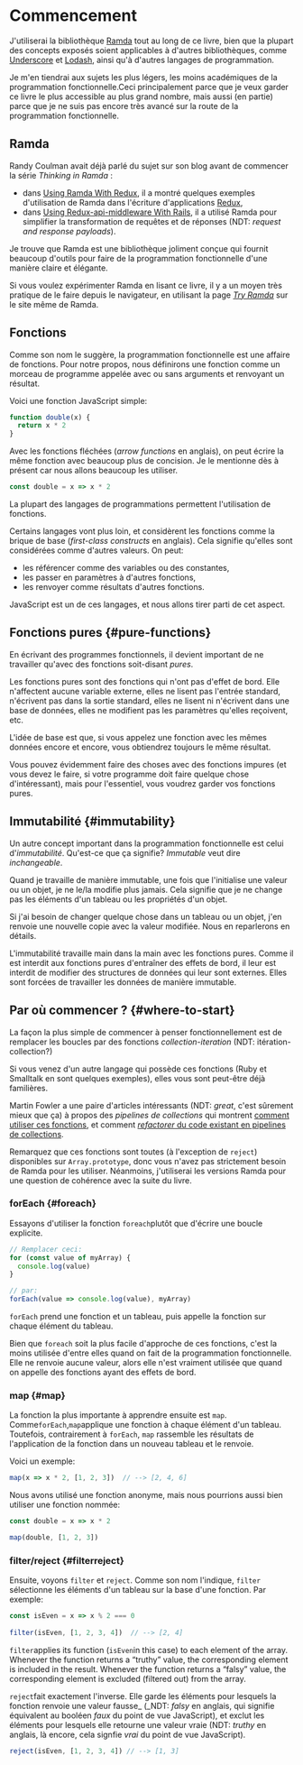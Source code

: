 # Commencement

J'utiliserai la bibliothèque [Ramda](http://ramdajs.com/ "la bibliothèque javascript Ramda") tout au long de ce livre, bien que la plupart des concepts exposés soient applicables à d'autres bibliothèques, comme [Underscore](http://underscorejs.org/ "lien vers la bibliothèque javascript Underscore") et [Lodash](https://lodash.com/ "lien vers la bibliothèque javascript Lodash"), ainsi qu'à d'autres langages de programmation.

Je m'en tiendrai aux sujets les plus légers, les moins académiques de la programmation fonctionnelle.Ceci principalement parce que je veux garder ce livre le plus accessible au plus grand nombre, mais aussi \(en partie\) parce que je ne suis pas encore très avancé sur la route de la programmation fonctionnelle.

## Ramda

Randy Coulman avait déjà parlé du sujet sur son blog avant de commencer la série _Thinking in Ramda_ :

* dans [Using Ramda With Redux](http://randycoulman.com/blog/2016/02/16/using-ramda-with-redux/), il a montré quelques exemples d'utilisation de Ramda dans l'écriture d'applications [Redux](http://redux.js.org/),
* dans [Using Redux-api-middleware With Rails](http://randycoulman.com/blog/2016/04/19/using-redux-api-middleware-with-rails/), il a utilisé Ramda pour simplifier la transformation de requêtes et de réponses \(NDT: _request and response payloads_\).

Je trouve que Ramda est une bibliothèque joliment conçue qui fournit beaucoup d'outils pour faire de la programmation fonctionnelle d'une manière claire et élégante.

Si vous voulez expérimenter Ramda en lisant ce livre, il y a un moyen très pratique de le faire depuis le navigateur, en utilisant la page [_Try Ramda_](http://ramdajs.com/repl/) sur le site même de Ramda.

## Fonctions

Comme son nom le suggère, la programmation fonctionnelle est une affaire de fonctions. Pour notre propos, nous définirons une fonction comme un morceau de programme appelée avec ou sans arguments et renvoyant un résultat.

Voici une fonction JavaScript simple:

```js
function double(x) {
  return x * 2
}
```

Avec les fonctions fléchées \(_arrow functions_ en anglais\), on peut écrire la même fonction avec beaucoup plus de concision. Je le mentionne dès à présent car nous allons beaucoup les utiliser.

```js
const double = x => x * 2
```

La plupart des langages de programmations permettent l'utilisation de fonctions.

Certains langages vont plus loin, et considèrent les fonctions comme la brique de base \(_first-class constructs_ en anglais\). Cela signifie qu'elles sont considérées comme d'autres valeurs. On peut:

* les référencer comme des variables ou des constantes,
* les passer en paramètres à d'autres fonctions,
* les renvoyer comme résultats d'autres fonctions.

JavaScript est un de ces langages, et nous allons tirer parti de cet aspect.

## Fonctions pures {#pure-functions}

En écrivant des programmes fonctionnels, il devient important de ne travailler qu'avec des fonctions soit-disant _pures_.

Les fonctions pures sont des fonctions qui n'ont pas d'effet de bord. Elle n'affectent aucune variable externe, elles ne lisent pas l'entrée standard, n'écrivent pas dans la sortie standard, elles ne lisent ni n'écrivent dans une base de données, elles ne modifient pas les paramètres qu'elles reçoivent, etc.

L'idée de base est que, si vous appelez une fonction avec les mêmes données encore et encore, vous obtiendrez toujours le même résultat.

Vous pouvez évidemment faire des choses avec des fonctions impures \(et vous devez le faire, si votre programme doit faire quelque chose d'intéressant\), mais pour l'essentiel, vous voudrez garder vos fonctions pures.

## Immutabilité {#immutability}

Un autre concept important dans la programmation fonctionnelle est celui d'_immutabilité_. Qu'est-ce que ça signifie? _Immutable_ veut dire _inchangeable_.

Quand je travaille de manière immutable, une fois que l'initialise une valeur ou un objet, je ne le/la modifie plus jamais. Cela signifie que je ne change pas les éléments d'un tableau ou les propriétés d'un objet.

Si j'ai besoin de changer quelque chose dans un tableau ou un objet, j'en renvoie une nouvelle copie avec la valeur modifiée. Nous en reparlerons en détails.

L'immutabilité travaille main dans la main avec les fonctions pures. Comme il est interdit aux fonctions pures d'entraîner des effets de bord, il leur est interdit de modifier des structures de données qui leur sont externes. Elles sont forcées de travailler les données de manière immutable.

## Par où commencer ? {#where-to-start}

La façon la plus simple de commencer à penser fonctionnellement est de remplacer les boucles par des fonctions _collection-iteration_ \(NDT: itération-collection?\)

Si vous venez d'un autre langage qui possède ces fonctions \(Ruby et Smalltalk en sont quelques exemples\), elles vous sont peut-être déjà familières.

Martin Fowler a une paire d'articles intéressants \(NDT: _great_, c'est sûrement mieux que ça\) à propos des _pipelines de collections_ qui montrent [comment utiliser ces fonctions](http://martinfowler.com/articles/collection-pipeline/), et comment [_refactorer_ du code existant en pipelines de collections](http://martinfowler.com/articles/refactoring-pipelines.html).

Remarquez que ces fonctions sont toutes \(à l'exception de `reject`\) disponibles sur `Array.prototype`, donc vous n'avez pas strictement besoin de Ramda pour les utiliser. Néanmoins, j'utiliserai les versions Ramda pour une question de cohérence avec la suite du livre.

### forEach {#foreach}

Essayons d'utiliser la fonction `foreach`plutôt que d'écrire une boucle explicite.

```js
// Remplacer ceci:
for (const value of myArray) {
  console.log(value)
}

// par:
forEach(value => console.log(value), myArray)
```

`forEach` prend une fonction et un tableau, puis appelle la fonction sur chaque élément du tableau.

Bien que `foreach` soit la plus facile d'approche de ces fonctions, c'est la moins utilisée d'entre elles quand on fait de la programmation fonctionnelle. Elle ne renvoie aucune valeur, alors elle n'est vraiment utilisée que quand on appelle des fonctions ayant des effets de bord.

### map {#map}

La fonction la plus importante à apprendre ensuite est `map`. Comme`forEach`,`map`applique une fonction à chaque élément d'un tableau. Toutefois, contrairement à `forEach`, `map` rassemble les résultats de l'application de la fonction dans un nouveau tableau et le renvoie.

Voici un exemple:

```js
map(x => x * 2, [1, 2, 3])  // --> [2, 4, 6]
```

Nous avons utilisé une fonction anonyme, mais nous pourrions aussi bien utiliser une fonction nommée:

```js
const double = x => x * 2

map(double, [1, 2, 3])
```

### filter/reject {#filterreject}

Ensuite, voyons `filter` et `reject`. Comme son nom l'indique, `filter` sélectionne les éléments d'un tableau sur la base d'une fonction. Par exemple:

```js
const isEven = x => x % 2 === 0
 
filter(isEven, [1, 2, 3, 4])  // --> [2, 4]
```

`filter`applies its function \(`isEven`in this case\) to each element of the array. Whenever the function returns a “truthy” value, the corresponding element is included in the result. Whenever the function returns a “falsy” value, the corresponding element is excluded \(filtered out\) from the array.

`reject`fait exactement l'inverse. Elle garde les éléments pour lesquels la fonction renvoie une valeur fausse_ \(_NDT: _falsy_ en anglais, qui signifie équivalent au booléen _faux_ du point de vue JavaScript\), et exclut les éléments pour lesquels elle retourne une valeur vraie \(NDT: _truthy_ en anglais, là encore, cela signfie _vrai_ du point de vue JavaScript\).

```js
reject(isEven, [1, 2, 3, 4]) // --> [1, 3]
```



